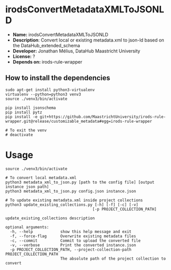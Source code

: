 # irodsConvertMetadataXMLToJSONLD

* **Name:** irodsConvertMetadataXMLToJSONLD
* **Description**: Convert local or existing metadata.xml to json-ld based on the DataHub_extended_schema
* **Developer:** Jonathan Mélius, DataHub Maastricht University
* **License:** ?
* **Depends on:** irods-rule-wrapper

## How to install the dependencies
```
sudo apt-get install python3-virtualenv
virtualenv --python=python3 venv3
source ./venv3/bin/activate

pip install jsonschema
pip install pytz
pip install -e git+https://github.com/MaastrichtUniversity/irods-rule-wrapper.git@release/customizable_metadata#egg=irods-rule-wrapper

# To exit the venv
# deactivate
```

# Usage
```
source ./venv3/bin/activate

# To convert local metadata.xml
python3 metadata_xml_to_json.py [path to the config file] [output instance json path]
python3 metadata_xml_to_json.py config.json instance.json

# To update existing metadata.xml inside project collections
python3 update_existing_collections.py [-h] [-f] [-c] [-v]
                                      [-p PROJECT_COLLECTION_PATH]

update_existing_collections description

optional arguments:
  -h, --help            show this help message and exit
  -f, --force-flag      Overwrite existing metadata files
  -c, --commit          Commit to upload the converted file
  -v, --verbose         Print the converted instance.json
  -p PROJECT_COLLECTION_PATH, --project-collection-path PROJECT_COLLECTION_PATH
                        The absolute path of the project collection to convert
```
